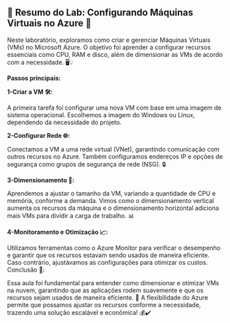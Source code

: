 ## **🚀 Resumo do Lab: Configurando Máquinas Virtuais no Azure 🚀**

Neste laboratório, exploramos como criar e gerenciar Máquinas Virtuais (VMs) no Microsoft Azure. O objetivo foi aprender a configurar recursos essenciais como CPU, RAM e disco, além de dimensionar as VMs de acordo com a necessidade. 🖥️💡

**Passos principais:**

**1-Criar a VM 🛠️:**

A primeira tarefa foi configurar uma nova VM com base em uma imagem de sistema operacional. Escolhemos a imagem do Windows ou Linux, dependendo da necessidade do projeto.

**2-Configurar Rede 🌐:**

Conectamos a VM a uma rede virtual (VNet), garantindo comunicação com outros recursos no Azure. Também configuramos endereços IP e opções de segurança como grupos de segurança de rede (NSG). 🔒

**3-Dimensionamento 🔄:**

Aprendemos a ajustar o tamanho da VM, variando a quantidade de CPU e memória, conforme a demanda. Vimos como o dimensionamento vertical aumenta os recursos da máquina e o dimensionamento horizontal adiciona mais VMs para dividir a carga de trabalho. 📊

**4-Monitoramento e Otimização 📈:**

Utilizamos ferramentas como o Azure Monitor para verificar o desempenho e garantir que os recursos estavam sendo usados de maneira eficiente. Caso contrário, ajustávamos as configurações para otimizar os custos.
Conclusão 🎯:

Essa aula foi fundamental para entender como dimensionar e otimizar VMs na nuvem, garantindo que as aplicações rodem suavemente e que os recursos sejam usados de maneira eficiente. 🌟 A flexibilidade do Azure permite que possamos ajustar os recursos conforme a necessidade, trazendo uma solução escalável e econômica! 💰✔️

